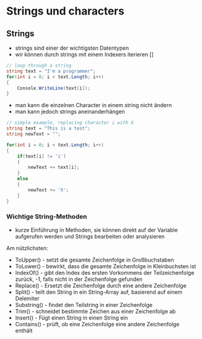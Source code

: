 # Strings und characters

## Strings

* strings sind einer der wichtigsten Datentypen
* wir können durch strings mit einem Indexers iterieren []

```csharp
// loop through a string
string text = "I'm a programmer";
for(int i = 0; i < text.Length; i++)
{
    Console.WriteLine(text[i]);
}
```

* man kann die einzelnen Character in einem string nicht ändern
* man kann jedoch strings aneinanderhängen

```csharp
// simple example, replacing character i with X
string text = "This is a test";
string newText = "";

for(int i = 0; i < text.Length; i++)
{
    if(text[i] != 'i')
    {
        newText += text[i];
    }
    else
    {
        newText += 'X';
    }
}
```

### Wichtige String-Methoden

* kurze Einführung in Methoden, sie können direkt auf der Variable aufgerufen werden und Strings bearbeiten oder analysieren

Am nützlichsten:

* ToUpper() - setzt die gesamte Zeichenfolge in Großbuchstaben
* ToLower() - bewirkt, dass die gesamte Zeichenfolge in Kleinbuchsten ist
* IndexOf() - gibt den Index des ersten Vorkommens der Teilzeichenfolge zurück, -1, falls nicht in der Zeichenfolge gefunden
* Replace() - Ersetzt die Zeichenfolge durch eine andere Zeichenfolge
* Split() - teilt den String in ein String-Array auf, basierend auf einem Delemiter
* Substring() - findet den Teilstring in einer Zeichenfolge
* Trim() - schneidet bestimmte Zeichen aus einer Zeichenfolge ab
* Insert() - Fügt einen String in einen String ein
* Contains() - prüft, ob eine Zeichenfolge eine andere Zeichenfolge enthält
